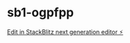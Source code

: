 # sb1-ogpfpp

[Edit in StackBlitz next generation editor ⚡️](https://stackblitz.com/~/github.com/BLACKTOXIC2/sb1-ogpfpp)